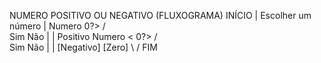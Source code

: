 NUMERO POSITIVO OU NEGATIVO (FLUXOGRAMA)
   INÍCIO
     |
Escolher um número
     |
Numero  0?>
   /      \
  Sim      Não
  |        |
Positivo Numero < 0?>
           /       \
         Sim        Não
         |           |
     [Negativo]   [Zero]
           \       /
              FIM

